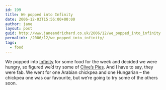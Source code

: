 ```yaml
---
id: 199
title: We popped into Infinity
date: 2006-12-03T15:56:00+00:00
author: jane
layout: post
guid: http://www.janeandrichard.co.uk/2006/12/we_popped_into_infinity
permalink: /2006/12/we_popped_into_infinity/
tags:
  - food
---
```

We popped into [Infinity](http://www.infinityfoods.co.uk/) for some food for the week and decided we were hungry, so figured we&#8217;d try some of [Clive&#8217;s Pies](http://www.clivespies.co.uk/). And I have to say, they were fab. We went for one Arabian chickpea and one Hungarian &#8211; the chickpea one was our favourite, but we&#8217;re going to try some of the others soon.